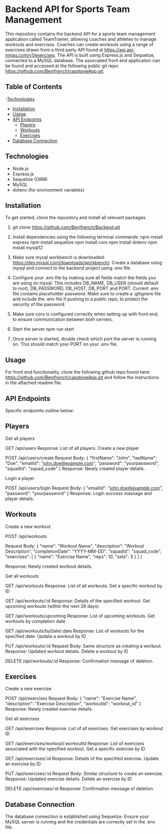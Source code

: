# Backend API for Sports Team Management

This repository contains the backend API for a sports team management application called TeamTrainer, allowing coaches and athletes to manage workouts and exercises. Coaches can create workouts using a range of exercises drawn from a third party API found at https://api.api-ninjas.com/v1/exercises. The API is built using Express.js and Sequelize, connected to a MySQL database. The associated front end application can be found and accessed at the following public git repo: https://github.com/Benjfrench/capstoneApp.git. 

## Table of Contents
 
-[Technologies](#technologies)
- [Installation](#installation)
- [Usage](#usage)
- [API Endpoints](#api-endpoints)
  - [Players](#players)
  - [Workouts](#workouts)
  - [Exercises](#exercises)
- [Database Connection](#database-connection)

## Technologies

- Node.js
- Express.js
- Sequelize (ORM)
- MySQL
- dotenv (for environment variables)

## Installation
To get started, clone the repository and install all relevant packages. 
1. git clone https://github.com/Benjfrench/Backend.git

2. Install dependencies using the following terminal commands:
    npm install express
    npm install sequelize
    npm install cors
    npm install dotenv
    npm install mysql12

3. Make sure mysql workbench is downloaded: https://dev.mysql.com/downloads/workbench/. Create a database using mysql and connect to the backend project using .env file.

4. Configure your .env file by making sure all fields match the fields you are using on mysql. This includes DB_NAME, DB_USER (should default to root), DB_PASSWORD, DB_HOST, DB_PORT and PORT. Current .env file contains placeholder password. Make sure to create a .gitignore file and include the .env file if pushing to a public repo, to protect the security of the password.


5. Make sure cors is configured correctly when setting up with front end, to ensure communication between both servers. 

6. Start the server
    npm run start

7. Once server is started, double check which port the server is running on. This should match your PORT on your .env file. 


## Usage
For front end functionality, clone the following github repo found here: https://github.com/Benjfrench/capstoneApp.git and follow the instructions in the attached readme file.

## API Endpoints

Specific endpoints outline below:

## Players

Get all players

GET /api/users
Response: List of all players.
Create a new player

POST /api/users/create
Request Body:
{
  "firstName": "John",
  "lastName": "Doe",
  "emailId": "john.doe@example.com",
  "password": "yourpassword",
  "squadId": "squad_code"
}
Response: Newly created player details.

Login a player

POST /api/users/login
Request Body:
{
  "emailId": "john.doe@example.com",
  "password": "yourpassword"
}
Response: Login success message and player details.

## Workouts
Create a new workout

POST /api/workouts

Request Body:
{
  "name": "Workout Name",
  "description": "Workout Description",
  "completionDate": "YYYY-MM-DD",
  "squadId": "squad_code",
  "exercises": [
    {
      "name": "Exercise Name",
      "reps": 10,
      "sets": 3
    }
  ]
}

Response: Newly created workout details.

Get all workouts

GET /api/workouts
Response: List of all workouts.
Get a specific workout by ID

GET /api/workouts/:id
Response: Details of the specified workout.
Get upcoming workouts (within the next 28 days)

GET /api/workouts/upcoming
Response: List of upcoming workouts.
Get workouts by completion date

GET /api/workouts/byDate/:date
Response: List of workouts for the specified date.
Update a workout by ID

PUT /api/workouts/:id
Request Body: Same structure as creating a workout.
Response: Updated workout details.
Delete a workout by ID

DELETE /api/workouts/:id
Response: Confirmation message of deletion.

## Exercises
Create a new exercise

POST /api/exercises
Request Body:
{
  "name": "Exercise Name",
  "description": "Exercise Description",
  "workoutId": "workout_id"
}
Response: Newly created exercise details.

Get all exercises

GET /api/exercises
Response: List of all exercises.
Get exercises by workout ID

GET /api/exercises/workout/:workoutId
Response: List of exercises associated with the specified workout.
Get a specific exercise by ID

GET /api/exercises/:id
Response: Details of the specified exercise.
Update an exercise by ID

PUT /api/exercises/:id
Request Body: Similar structure to create an exercise.
Response: Updated exercise details.
Delete an exercise by ID

DELETE /api/exercises/:id
Response: Confirmation message of deletion.

## Database Connection

The database connection is established using Sequelize. Ensure your MySQL server is running and the credentials are correctly set in the .env file.


